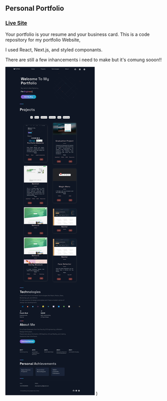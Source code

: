 ## Personal Portfolio

### [Live Site](https://alaa-elghamry-portfolio.netlify.app/)



Your portfolio is your resume and your business card.
This is a code repository for my portfolio Website,

I used React, Next.js, and styled componants.

There are still a few inhancements i need to make but it's comung sooon!!


![portfolio-website](https://github.com/Alaa-Elghamry/portfolio_website/blob/master/public/images/portfolio-website0.png?raw=true) ) 
